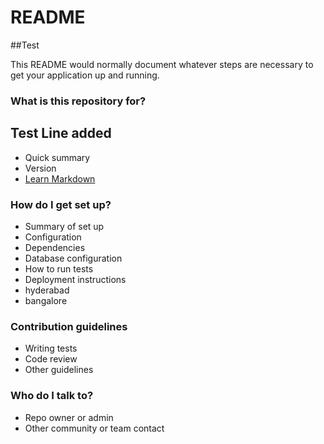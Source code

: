 # README #
##Test

This README would normally document whatever steps are necessary to get your application up and running.

### What is this repository for? ###
## Test Line added ###

* Quick summary
* Version
* [Learn Markdown](https://bitbucket.org/tutorials/markdowndemo)


### How do I get set up? ###

* Summary of set up
* Configuration
* Dependencies
* Database configuration
* How to run tests
* Deployment instructions
* hyderabad
* bangalore


### Contribution guidelines ###

* Writing tests
* Code review
* Other guidelines

### Who do I talk to? ###

* Repo owner or admin
* Other community or team contact
